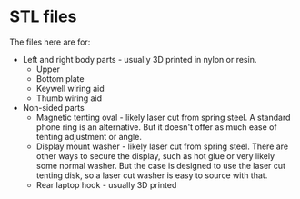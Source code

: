# STL files

The files here are for:

-   Left and right body parts - usually 3D printed in nylon or resin.
    -   Upper
    -   Bottom plate
    -   Keywell wiring aid
    -   Thumb wiring aid
-   Non-sided parts
    -   Magnetic tenting oval - likely laser cut from spring steel.
        A standard phone ring is an alternative.
        But it doesn't offer as much ease of tenting adjustment or angle.
    -   Display mount washer - likely laser cut from spring steel.
        There are other ways to secure the display, such as hot glue
        or very likely some normal washer.
        But the case is designed to use the laser cut tenting disk,
        so a laser cut washer is easy to source with that.
    -   Rear laptop hook - usually 3D printed
